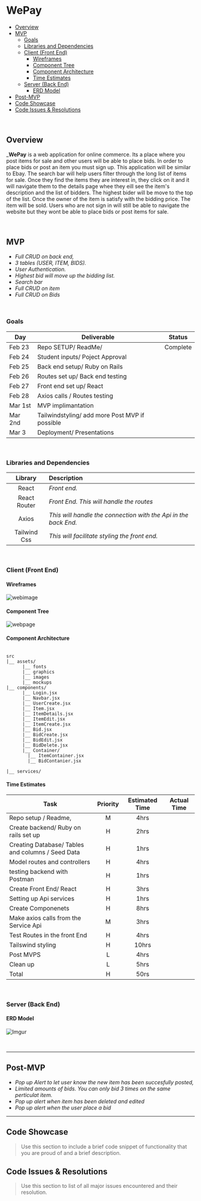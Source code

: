 # WePay

- [Overview](#overview)
- [MVP](#mvp)
  - [Goals](#goals)
  - [Libraries and Dependencies](#libraries-and-dependencies)
  - [Client (Front End)](#client-front-end)
    - [Wireframes](#wireframes)
    - [Component Tree](#component-tree)
    - [Component Architecture](#component-architecture)
    - [Time Estimates](#time-estimates)
  - [Server (Back End)](#server-back-end)
    - [ERD Model](#erd-model)
- [Post-MVP](#post-mvp)
- [Code Showcase](#code-showcase)
- [Code Issues & Resolutions](#code-issues--resolutions)

<br>

## Overview

_**WePay** is a web application for online commerce. Its a place where you post items for sale and other users will be able to place bids. In order to place bids or post an item you must sign up. This application will be similar to Ebay. The search bar will help users filter through the long list of items for sale. Once they find the items they are interest in, they click on it and it will navigate them to the details page whee they eill see the item's description and the list of bidders. The highest bider will be move to the top of the list. Once the owner of the item is satisfy with the bidding price. The item will be sold. Users who are not sign in will still be able to navigate the website but they wont be able to place bids or post items for sale. 

<br>

## MVP

- _Full CRUD on back end,_
- _3 tables (USER, ITEM, BIDS)._
- _User Authentication._
- _Highest bid will move up the bidding list._
- _Search bar_
- _Full CRUD on item_
- _Full CRUD on Bids_

<br>

### Goals

| Day    | Deliverable                                       | Status   |
| ------ | ------------------------------------------------- | -------- |
| Feb 23 | Repo SETUP/  ReadMe/                              | Complete |
| Feb 24 | Student inputs/ Poject Approval                   | 
| Feb 25 | Back end setup/  Ruby on Rails                    |
| Feb 26 | Routes set up/ Back end testing                   |
| Feb 27 | Front end set up/ React                           | 
| Feb 28 | Axios calls / Routes testing                      | 
| Mar 1st| MVP implimantation                                | 
| Mar 2nd| Tailwindstyling/ add more Post MVP if possible    | 
| Mar 3  | Deployment/ Presentations                         | 
<br>

### Libraries and Dependencies


|     Library      | Description                                |
| :--------------: | :----------------------------------------- |
|      React       | _Front end._ |
|   React Router   | _Front End. This will handle the routes_ |
|      Axios       | _This will handle the connection with the Api in the back End._ |
|     Tailwind Css | _This will facilitate styling the front end._ |

<br>

### Client (Front End)

#### Wireframes
![webimage](https://i.imgur.com/zQFePom.png)


#### Component Tree

![webpage](https://i.imgur.com/N1VDkRM.png)

#### Component Architecture

``` structure

src
|__ assets/
      |__ fonts
      |__ graphics
      |__ images
      |__ mockups
|__ components/
      |__ Login.jsx
      |__ Navbar.jsx
      |__ UserCreate.jsx
      |__ Item.jsx
      |__ ItemDetails.jsx
      |__ ItemEdit.jsx
      |__ ItemCreate.jsx
      |__ Bid.jsx
      |__ BidCreate.jsx
      |__ BidEdit.jsx
      |__ BidDelete.jsx
      |__ Container/
        |__ ItemContainer.jsx
        |__ BidContanier.jsx
      
|__ services/

```

#### Time Estimates


| Task                                                  | Priority | Estimated Time | Actual Time |
| ----------------------------------------------------- | :------: | :------------: | :----------:|
| Repo setup / Readme,                                  |    M     |      4hrs      |         |
| Create backend/ Ruby on rails set up                  |    H     |      2hrs      |      |   
| Creating Database/ Tables and columns / Seed Data     |    H     |      1hrs      |     |  
| Model routes and controllers                          |    H     |      4hrs      |       |
| testing backend with Postman                          |    H     |      1hrs      |     |
| Create Front End/ React                               |    H     |      3hrs      |      |
| Setting up Api services                               |    H     |      1hrs      |       |
| Create Componenets                                    |    H     |      8hrs      |      |
| Make axios calls from the Service Api                 |    M     |      3hrs      |       |
| Test Routes in the front End                          |    H     |      4hrs      |       |
| Tailswind styling                                     |    H     |      10hrs     |        |        
| Post MVPS                                             |    L     |      4hrs      |       |
| Clean up                                              |    L     |      5hrs      |     |
| Total                                                 |    H     |      50rs      |     | 
<br>

### Server (Back End)

#### ERD Model
![Imgur](https://i.imgur.com/jilKpuS.png)

<br>

***

## Post-MVP

- _Pop up Alert to let user know the new item has been succesfully posted,_
- _Limited amounts of bids. You can only bid 3 times on the same perticulat item._
- _Pop up alert when item has been deleted and edited_
- _Pop up alert when the user place a bid_



***

## Code Showcase

> Use this section to include a brief code snippet of functionality that you are proud of and a brief description.

## Code Issues & Resolutions

> Use this section to list of all major issues encountered and their resolution.
